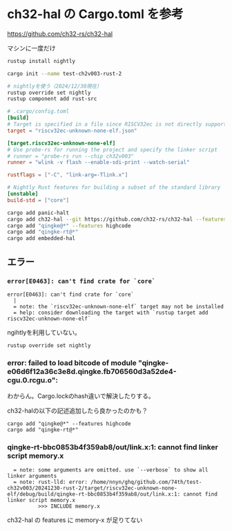 # ch32-hal の Cargo.toml を参考

https://github.com/ch32-rs/ch32-hal

マシンに一度だけ

```sh
rustup install nightly
```

```sh
cargo init --name test-ch2v003-rust-2

# nightlyを使う（2024/12/30現在）
rustup override set nightly
rustup component add rust-src
```

```toml
# .cargo/config.toml
[build]
# Target is specified in a file since RISCV32ec is not directly supported
target = "riscv32ec-unknown-none-elf.json"

[target.riscv32ec-unknown-none-elf]
# Use probe-rs for running the project and specify the linker script
# runner = "probe-rs run --chip ch32v003"
runner = "wlink -v flash --enable-sdi-print --watch-serial"

rustflags = ["-C", "link-arg=-Tlink.x"]

# Nightly Rust features for building a subset of the standard library
[unstable]
build-std = ["core"]
```

```sh
cargo add panic-halt
cargo add ch32-hal --git https://github.com/ch32-rs/ch32-hal --features ch32v003f4p6,memory-x
cargo add "qingke@*" --features highcode
cargo add "qingke-rt@*"
cargo add embedded-hal
```

## エラー

### ```error[E0463]: can't find crate for `core` ```

```
error[E0463]: can't find crate for `core`
  |
  = note: the `riscv32ec-unknown-none-elf` target may not be installed
  = help: consider downloading the target with `rustup target add riscv32ec-unknown-none-elf`
```

ngihtlyを利用していない。

```
rustup override set nightly
```

### error: failed to load bitcode of module "qingke-e06d6f12a36c3e8d.qingke.fb706560d3a52de4-cgu.0.rcgu.o":

わからん。Cargo.lockのhash違いで解決したりする。

ch32-halの以下の記述追加したら良かったのかも？

```
cargo add "qingke@*" --features highcode
cargo add "qingke-rt@*"
```

### qingke-rt-bbc0853b4f359ab8/out/link.x:1: cannot find linker script memory.x

```
  = note: some arguments are omitted. use `--verbose` to show all linker arguments
  = note: rust-lld: error: /home/nnyn/ghq/github.com/74th/test-ch32v003/20241230-rust-2/target/riscv32ec-unknown-none-elf/debug/build/qingke-rt-bbc0853b4f359ab8/out/link.x:1: cannot find linker script memory.x
          >>> INCLUDE memory.x
```

ch32-hal の features に memory-x が足りてない
